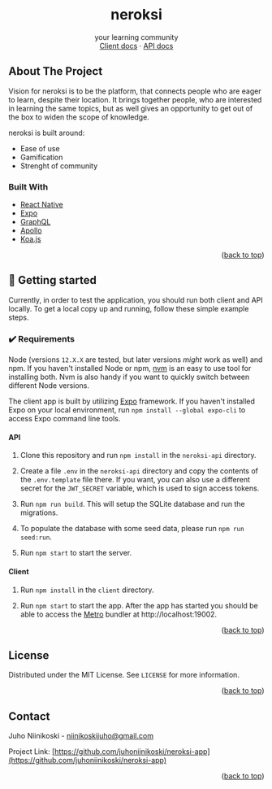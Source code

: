 <div id="top"></div>


<!-- PROJECT LOGO -->
<br />
<div align="center">

  <h1 align="center">neroksi</h1>

  <p align="center">
    your learning community
    <br />
    <!-- <a href="https://github.com/github_username/repo_name"><strong>Explore the docs »</strong></a> -->
    <!-- <br />
    <br /> -->
    <a href="https://github.com/juhoniinikoski/neroksi-app/tree/main/client">Client docs</a>
    ·
    <a href="https://github.com/juhoniinikoski/neroksi-app/tree/main/neroksi-api">API docs</a>
    <!-- ·
    <a href="https://github.com/github_username/repo_name/issues">Request Feature</a> -->
  </p>
</div>



<!-- TABLE OF CONTENTS -->
<!-- <details>
  <summary>Table of Contents</summary>
  <ol>
    <li>
      <a href="#about-the-project">About The Project</a>
      <ul>
        <li><a href="#built-with">Built With</a></li>
      </ul>
    </li>
    <li>
      <a href="#getting-started">Getting Started</a>
      <ul>
        <li><a href="#prerequisites">Prerequisites</a></li>
        <li><a href="#installation">Installation</a></li>
      </ul>
    </li>
    <li><a href="#usage">Usage</a></li>
    <li><a href="#roadmap">Roadmap</a></li>
    <li><a href="#contributing">Contributing</a></li>
    <li><a href="#license">License</a></li>
    <li><a href="#contact">Contact</a></li>
    <li><a href="#acknowledgments">Acknowledgments</a></li>
  </ol>
</details> -->



<!-- ABOUT THE PROJECT -->
## About The Project

Vision for neroksi is to be the platform, that connects people who are eager to learn, despite their location. It brings together people, who are interested in learning the same topics, but as well gives an opportunity to get out of the box to widen the scope of knowledge.

neroksi is built around:
* Ease of use
* Gamification
* Strenght of community

### Built With

* [React Native](https://reactnative.dev)
* [Expo](https://docs.expo.dev)
* [GraphQL](https://graphql.org)
* [Apollo](https://www.apollographql.com)
* [Koa.js](https://koajs.com)

<p align="right">(<a href="#top">back to top</a>)</p>



<!-- GETTING STARTED -->
## 🚀 Getting started

Currently, in order to test the application, you should run both client and API locally. To get a local copy up and running, follow these simple example steps.

### ✔️ Requirements

Node (versions `12.X.X` are tested, but later versions _might_ work as well) and npm. If you haven't installed Node or npm, [nvm](https://github.com/nvm-sh/nvm) is an easy to use tool for installing both. Nvm is also handy if you want to quickly switch between different Node versions.

The client app is built by utilizing [Expo](https://expo.dev) framework. If you haven't installed Expo on your local environment, run `npm install --global expo-cli` to access Expo command line tools.

#### API

1. Clone this repository and run `npm install` in the `neroksi-api` directory.

2. Create a file `.env` in the `neroksi-api` directory and copy the contents of the `.env.template` file there. If you want, you can also use a different secret for the `JWT_SECRET` variable, which is used to sign access tokens.

3. Run `npm run build`. This will setup the SQLite database and run the migrations.

4. To populate the database with some seed data, please run `npm run seed:run`.

5. Run `npm start` to start the server.

#### Client

1. Run `npm install` in the `client` directory.

2. Run `npm start` to start the app. After the app has started you should be able to access the [Metro](https://facebook.github.io/metro/) bundler at http://localhost:19002.


<p align="right">(<a href="#top">back to top</a>)</p>


<!-- LICENSE -->
## License

Distributed under the MIT License. See `LICENSE` for more information.

<p align="right">(<a href="#top">back to top</a>)</p>



<!-- CONTACT -->
## Contact

Juho Niinikoski - niinikoskijuho@gmail.com

Project Link: [https://github.com/juhoniinikoski/neroksi-app](https://github.com/juhoniinikoski/neroksi-app)

<p align="right">(<a href="#top">back to top</a>)</p>

